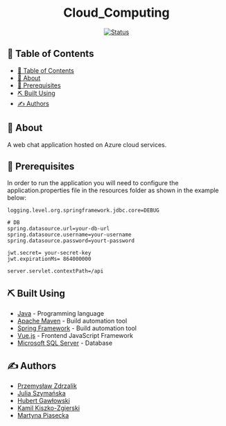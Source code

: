 
<h1 align="center">Cloud_Computing</h1>
<div align="center">

[![Status](https://img.shields.io/badge/status-finished-success.svg)]()

</div>

## 📝 Table of Contents

- [📝 Table of Contents](#-table-of-contents)
- [🧐 About <a name = "about"></a>](#-about-)
- [🔑 Prerequisites <a name = "prerequisites"></a>](#-prerequisites-)
- [⛏️ Built Using <a name = "built_using"></a>](#️-built-using-)
- [✍️ Authors <a name = "authors"></a>](#️-authors-)

## 🧐 About <a name = "about"></a>
A web chat application hosted on Azure cloud services. 


## 🔑 Prerequisites <a name = "prerequisites"></a>

In order to run the application you will need to configure the application.properties file in the resources folder as shown in the example below:

```
logging.level.org.springframework.jdbc.core=DEBUG

# DB
spring.datasource.url=your-db-url
spring.datasource.username=your-username
spring.datasource.password=yourt-password

jwt.secret= your-secret-key
jwt.expirationMs= 864000000

server.servlet.contextPath=/api
```

## ⛏️ Built Using <a name = "built_using"></a>

- [Java](www.java.com) - Programming language
- [Apache Maven](www.maven.apache.org) - Build automation tool
- [Spring Framework](spring.io) - Build automation tool
- [Vue.js](https://vuejs.org/) - Frontend JavaScript Framework
- [Microsoft SQL Server](https://www.microsoft.com/pl-pl/sql-server/) - Database

## ✍️ Authors <a name = "authors"></a>

* [Przemysław Zdrzalik](https://github.com/ZdrzalikPrzemyslaw)
* [Julia Szymańska](https://github.com/JuliaSzymanska)
* [Hubert Gawłowski](https://github.com/hubertgaw)
* [Kamil Kiszko-Zgierski](https://github.com/KiszczixIsCoding)
* [Martyna Piasecka](https://github.com/MartynaCys)
